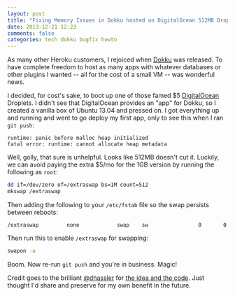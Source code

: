 ```yaml
---
layout: post
title: "Fixing Memory Issues in Dokku hosted on DigitalOcean 512MB Droplet"
date: 2013-12-21 12:23
comments: false
categories: tech dokku bugfix howto
---
```


As many other Heroku customers, I rejoiced when [Dokku][] was released. To have
complete freedom to host as many apps with whatever databases or other plugins
I wanted -- all for the cost of a small VM -- was wonderful news.

I decided, for cost's sake, to boot up one of those famed $5 [DigitalOcean][]
Droplets. I didn't see that DigitalOcean provides an "app" for Dokku, so I
created a vanilla box of Ubuntu 13.04 and pressed on. I got everything up and
running and went to go deploy my first app, only to see this when I ran
`git push`:

```text
runtime: panic before malloc heap initialized
fatal error: runtime: cannot allocate heap metadata
```

Well, golly, that sure is unhelpful. Looks like 512MB doesn't cut it. Luckily,
we can avoid paying the extra $5/mo for the 1GB version by running the following
as `root`:

```bash
dd if=/dev/zero of=/extraswap bs=1M count=512
mkswap /extraswap
```

Then adding the following to your `/etc/fstab` file so the swap persists between
reboots:

```text
/extraswap         none            swap    sw                0       0
```

Then run this to enable `/extraswap` for swapping:

```bash
swapon -a
```

Boom. Now re-run `git push` and you're in business. Magic!

Credit goes to the brilliant [@dhassler][] for [the idea and the code][]. Just
thought I'd share and preserve for my own benefit in the future.


[Dokku]: https://github.com/progrium/dokku
[DigitalOcean]: https://digitalocean.com
[@dhassler]: https://github.com/dhassler
[the idea and the code]: https://github.com/dotcloud/docker/issues/1555#issuecomment-22874190
